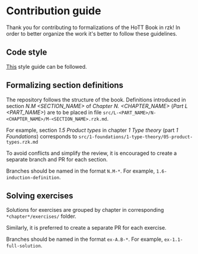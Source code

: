 # Contribution guide

Thank you for contributing to formalizations of the HoTT Book in rzk! In order to better organize the work it's better to follow these guidelines.

## Code style

[This](https://github.com/emilyriehl/yoneda/blob/master/STYLEGUIDE.md) style guide can be followed.

## Formalizing section definitions

The repository follows the structure of the book. 
Definitions introduced in section *N.M \<SECTION_NAME\>* of *Chapter N. \<CHAPTER_NAME\>* (*Part L \<PART_NAME\>*) are to be placed in file `src/L-<PART_NAME>/N-<CHAPTER_NAME>/M-<SECTION_NAME>.rzk.md`.

For example, section *1.5 Product types* in chapter *1 Type theory* (part *1 Foundations*) corresponds to `src/1-foundations/1-type-theory/05-product-types.rzk.md`

To avoid conflicts and simplify the review, it is encouraged to create a separate branch and PR for each section.

Branches should be named in the format `N.M-*`. For example, `1.6-induction-definition`.

## Solving exercises

Solutions for exercises are grouped by chapter in corresponding `*chapter*/exercises/` folder.

Similarly, it is preferred to create a separate PR for each exercise.

Branches should be named in the format `ex-A.B-*`. For example, `ex-1.1-full-solution`.

